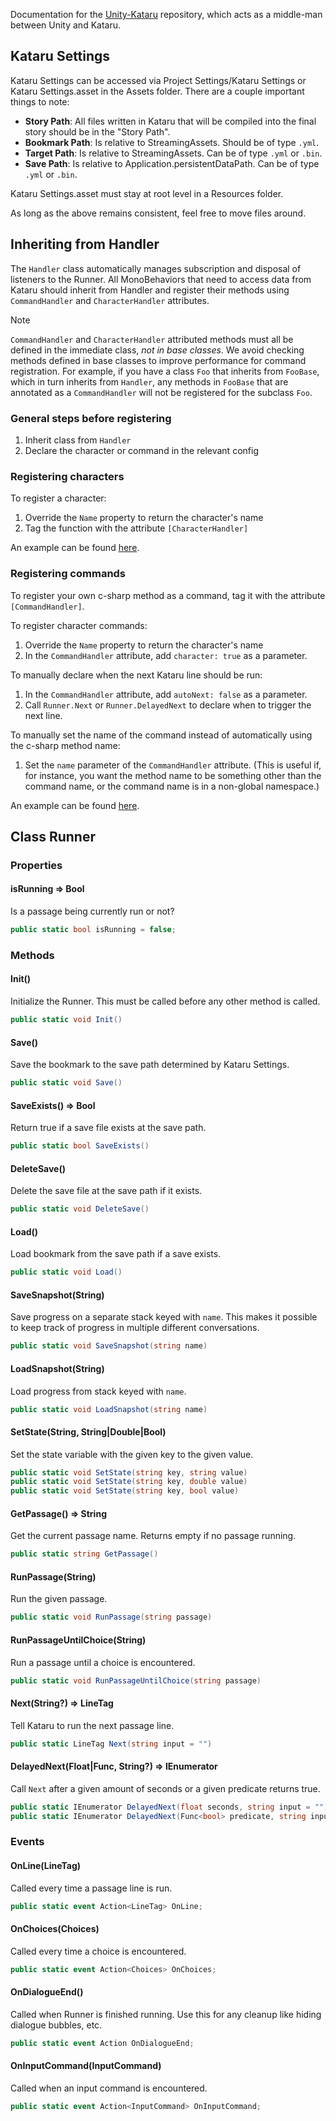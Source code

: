 Documentation for the [Unity-Kataru](https://github.com/kataru-lang/unity-kataru) repository, which acts as a middle-man between Unity and Kataru. 

## Kataru Settings
Kataru Settings can be accessed via Project Settings/Kataru Settings or Kataru Settings.asset in the Assets folder. There are a couple important things to note:

- **Story Path**: All files written in Kataru that will be compiled into the final story should be in the "Story Path".
- **Bookmark Path**: Is relative to StreamingAssets. Should be of type `.yml`.
- **Target Path**: Is relative to StreamingAssets. Can be of type `.yml` or `.bin`.
- **Save Path**: Is relative to Application.persistentDataPath. Can be of type `.yml` or `.bin`.

Kataru Settings.asset must stay at root level in a Resources folder.

As long as the above remains consistent, feel free to move files around.

## Inheriting from Handler
The `Handler` class automatically manages subscription and disposal of listeners to the Runner.
All MonoBehaviors that need to access data from Kataru should inherit from Handler and register their methods using `CommandHandler` and `CharacterHandler` attributes.

> [!NOTE]
> `CommandHandler` and `CharacterHandler` attributed methods must all be defined in the immediate class, _not in base classes_. We avoid checking methods defined in base classes to improve performance for command registration. For example, if you have a class `Foo` that inherits from `FooBase`, which in turn inherits from `Handler`, any methods in `FooBase` that are annotated as a `CommandHandler` will not be registered for the subclass `Foo`.


### General steps before registering
1. Inherit class from `Handler`
2. Declare the character or command in the relevant config

### Registering characters
To register a character:
1. Override the `Name` property to return the character's name
2. Tag the function with the attribute `[CharacterHandler]`

An example can be found [here](https://github.com/kataru-lang/unity-kataru-demo/blob/main/Assets/Scripts/Kataru/KataruSpeaker.cs).

### Registering commands
To register your own c-sharp method as a command, tag it with the attribute `[CommandHandler]`.

To register character commands:
1. Override the `Name` property to return the character's name
3. In the `CommandHandler` attribute, add `character: true` as a parameter.

To manually declare when the next Kataru line should be run:
1. In the `CommandHandler` attribute, add `autoNext: false` as a parameter.
2. Call `Runner.Next` or `Runner.DelayedNext` to declare when to trigger the next line.

To manually set the name of the command instead of automatically using the c-sharp method name:
1. Set the `name` parameter of the `CommandHandler` attribute.
(This is useful if, for instance, you want the method name to be something other than the command name, or the command name is in a non-global namespace.)

An example can be found [here](https://github.com/kataru-lang/unity-kataru-demo/blob/main/Assets/Scripts/Kataru/KataruScene.cs).

## Class Runner

### Properties

#### isRunning => Bool
Is a passage being currently run or not?
```csharp
public static bool isRunning = false;
```

### Methods

#### Init()
Initialize the Runner. This must be called before any other method is called.
```csharp
public static void Init()
```

#### Save()
Save the bookmark to the save path determined by Kataru Settings.
```csharp
public static void Save()
```

#### SaveExists() => Bool
Return true if a save file exists at the save path.
```csharp
public static bool SaveExists()
```

#### DeleteSave()
Delete the save file at the save path if it exists.
```csharp
public static void DeleteSave()
```

#### Load()
Load bookmark from the save path if a save exists.
```csharp
public static void Load()
```

#### SaveSnapshot(String)
Save progress on a separate stack keyed with `name`. This makes it possible to keep track of progress in multiple different conversations.
```csharp
public static void SaveSnapshot(string name)
```

#### LoadSnapshot(String)
Load progress from stack keyed with `name`.
```csharp
public static void LoadSnapshot(string name)
```

#### SetState(String, String|Double|Bool)
Set the state variable with the given key to the given value.
```csharp
public static void SetState(string key, string value)
public static void SetState(string key, double value)
public static void SetState(string key, bool value)
```

#### GetPassage() => String
Get the current passage name. Returns empty if no passage running.
```csharp
public static string GetPassage()
```

#### RunPassage(String)
Run the given passage.
```csharp
public static void RunPassage(string passage)
```

#### RunPassageUntilChoice(String)
Run a passage until a choice is encountered.
```csharp
public static void RunPassageUntilChoice(string passage)
```

#### Next(String?) => LineTag
Tell Kataru to run the next passage line.
```csharp
public static LineTag Next(string input = "")
```

#### DelayedNext(Float|Func<Bool>, String?) => IEnumerator
Call `Next` after a given amount of seconds or a given predicate returns true.
```csharp
public static IEnumerator DelayedNext(float seconds, string input = "")
public static IEnumerator DelayedNext(Func<bool> predicate, string input = "")
```

### Events

#### OnLine(LineTag)
Called every time a passage line is run.
```csharp
public static event Action<LineTag> OnLine;
```

#### OnChoices(Choices)
Called every time a choice is encountered.
```csharp
public static event Action<Choices> OnChoices;
```

#### OnDialogueEnd()
Called when Runner is finished running. Use this for any cleanup like hiding dialogue bubbles, etc.
```csharp
public static event Action OnDialogueEnd;
```

#### OnInputCommand(InputCommand)
Called when an input command is encountered.
```csharp
public static event Action<InputCommand> OnInputCommand;
```
